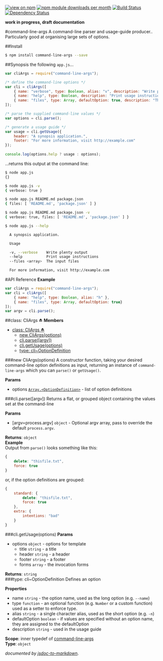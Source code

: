 [![view on npm](http://img.shields.io/npm/v/command-line-args.svg)](https://www.npmjs.org/package/command-line-args)
[![npm module downloads per month](http://img.shields.io/npm/dm/command-line-args.svg)](https://www.npmjs.org/package/command-line-args)
[![Build Status](https://travis-ci.org/75lb/command-line-args.svg?branch=master)](https://travis-ci.org/75lb/command-line-args)
[![Dependency Status](https://david-dm.org/75lb/command-line-args.svg)](https://david-dm.org/75lb/command-line-args)

**work in progress, draft documentation**

#command-line-args
A command-line parser and usage-guide producer.. Particularly good at organising large sets of options. 

##Install
```sh
$ npm install command-line-args --save
```

##Synopsis
the following `app.js`...
```js
var cliArgs = require("command-line-args");

/* define the command-line options */
var cli = cliArgs([
    { name: "verbose", type: Boolean, alias: "v", description: "Write plenty output" },
    { name: "help", type: Boolean, description: "Print usage instructions" },
    { name: "files", type: Array, defaultOption: true, description: "The input files" }
]);

/* parse the supplied command-line values */
var options = cli.parse();

/* generate a usage guide */
var usage = cli.getUsage({
    header: "A synopsis application.",
    footer: "For more information, visit http://example.com"
});
    
console.log(options.help ? usage : options);
```
...returns this output at the command line:
```sh
$ node app.js
{}

$ node app.js -v
{ verbose: true }

$ node app.js README.md package.json
{ files: [ 'README.md', 'package.json' ] }

$ node app.js README.md package.json -v
{ verbose: true, files: [ 'README.md', 'package.json' ] }

$ node app.js --help

  A synopsis application.

  Usage

  -v, --verbose    Write plenty output
  --help           Print usage instructions
  --files <array>  The input files

  For more information, visit http://example.com

```

#API Reference
**Example**  
```js
var cliArgs = require("command-line-args");
var cli = cliArgs([
    { name: "help", type: Boolean, alias: "h" },
    { name: "files", type: Array, defaultOption: true}
]);
var argv = cli.parse();
```

<a name="exp_module_command-line-args"></a>
##class: CliArgs ⏏
**Members**

* [class: CliArgs ⏏](#exp_module_command-line-args)
  * [new CliArgs(options)](#exp_new_module_command-line-args)
  * [cli.parse([argv])](#module_command-line-args#parse)
  * [cli.getUsage(options)](#module_command-line-args#getUsage)
  * [type: cli~OptionDefinition](#module_command-line-args..OptionDefinition)

<a name="exp_new_module_command-line-args"></a>
###new CliArgs(options)
A constructor function, taking your desired command-line option definitions as input, returning an instance of `command-line-args` which you can `parse()` or `getUsage()`.

**Params**

- options <code>[Array.&lt;OptionDefinition&gt;](#module_command-line-args..OptionDefinition)</code> - list of option definitions  

<a name="module_command-line-args#parse"></a>
###cli.parse([argv])
Returns a flat, or grouped object containing the values set at the command-line

**Params**

- \[argv=process.argv\] `object` - Optional argv array, pass to override the default `process.argv`.  

**Returns**: `object`  
**Example**  
Output from `parse()` looks something like this:
```js
{
    delete: "thisfile.txt",
    force: true
}
```

or, if the option definitions are grouped:
```js
{
    standard: {
        delete: "thisfile.txt",
        force: true
    },
    extra: {
        intentions: "bad"
    }
}
```

<a name="module_command-line-args#getUsage"></a>
###cli.getUsage(options)
**Params**

- options `object` - options for template  
  - title `string` - a title  
  - header `string` - a header  
  - footer `string` - a footer  
  - forms `array` - the invocation forms  

**Returns**: `string`  
<a name="module_command-line-args..OptionDefinition"></a>
###type: cli~OptionDefinition
Defines an option

**Properties**

- name `string` - the option name, used as the long option (e.g. `--name`)  
- type `function` - an optional function (e.g. `Number` or a custom function) used as a setter to enforce type.  
- alias `string` - a single character alias, used as the short option (e.g. `-n`)  
- defaultOption `boolean` - if values are specified without an option name, they are assigned to the defaultOption  
- description `string` - used in the usage guide  

**Scope**: inner typedef of [command-line-args](#module_command-line-args)  
**Type**: `object`  


*documented by [jsdoc-to-markdown](https://github.com/75lb/jsdoc-to-markdown)*.
